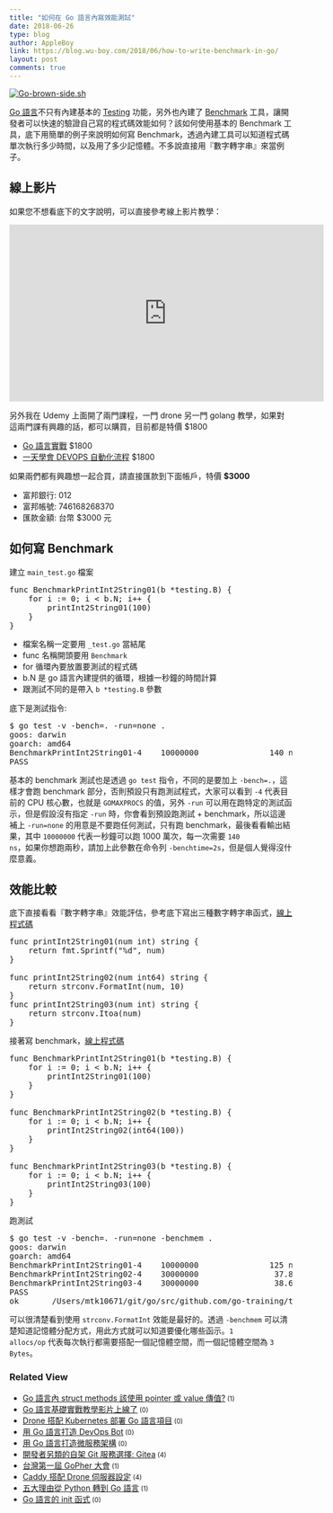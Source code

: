```yaml
---
title: "如何在 Go 語言內寫效能測試"
date: 2018-06-26
type: blog
author: AppleBoy
link: https://blog.wu-boy.com/2018/06/how-to-write-benchmark-in-go/
layout: post
comments: true
---
```


<a href="https://www.flickr.com/photos/appleboy/24407557644/in/dateposted-public/" title="Go-brown-side.sh"><img src="https://i1.wp.com/farm2.staticflickr.com/1622/24407557644_36087ca6de.jpg?w=840&#038;ssl=1" alt="Go-brown-side.sh" data-recalc-dims="1" /></a>

<a href="https://golang.org/">Go 語言</a>不只有內建基本的 <a href="https://golang.org/pkg/testing/">Testing</a> 功能，另外也內建了 <a href="https://golang.org/pkg/testing/#hdr-Benchmarks">Benchmark</a> 工具，讓開發者可以快速的驗證自己寫的程式碼效能如何？該如何使用基本的 Benchmark 工具，底下用簡單的例子來說明如何寫 Benchmark，透過內建工具可以知道程式碼單次執行多少時間，以及用了多少記憶體。不多說直接用『數字轉字串』來當例子。

<span id="more-7040"></span>

<h2>線上影片</h2>

如果您不想看底下的文字說明，可以直接參考線上影片教學：

<iframe width="560" height="315" src="https://www.youtube.com/embed/o7hwuzHzt8M" frameborder="0" allow="autoplay; encrypted-media" allowfullscreen></iframe>

另外我在 Udemy 上面開了兩門課程，一門 drone 另一門 golang 教學，如果對這兩門課有興趣的話，都可以購買，目前都是特價 $1800

<ul>
<li><a href="https://www.udemy.com/golang-fight/?couponCode=GOLANG-TOP">Go 語言實戰</a> $1800</li>
<li><a href="https://www.udemy.com/devops-oneday/?couponCode=DRONE-DEVOPS">一天學會 DEVOPS 自動化流程</a> $1800</li>
</ul>

如果兩們都有興趣想一起合買，請直接匯款到下面帳戶，特價 <strong>$3000</strong>

<ul>
<li>富邦銀行: 012</li>
<li>富邦帳號: 746168268370</li>
<li>匯款金額: 台幣 $3000 元</li>
</ul>

<h2>如何寫 Benchmark</h2>

建立 <code>main_test.go</code> 檔案

<pre class="brush: go; title: ; notranslate">
func BenchmarkPrintInt2String01(b *testing.B) {
    for i := 0; i &lt; b.N; i++ {
        printInt2String01(100)
    }
}
</pre>

<ul>
<li>檔案名稱一定要用 <code>_test.go</code> 當結尾</li>
<li>func 名稱開頭要用 <code>Benchmark</code></li>
<li>for 循環內要放置要測試的程式碼</li>
<li>b.N 是 go 語言內建提供的循環，根據一秒鐘的時間計算</li>
<li>跟測試不同的是帶入 <code>b *testing.B</code> 參數</li>
</ul>

底下是測試指令:

<pre class="brush: plain; title: ; notranslate">
$ go test -v -bench=. -run=none .
goos: darwin
goarch: amd64
BenchmarkPrintInt2String01-4    10000000               140 ns/op
PASS
</pre>

基本的 benchmark 測試也是透過 <code>go test</code> 指令，不同的是要加上 <code>-bench=.</code>，這樣才會跑 benchmark 部分，否則預設只有跑測試程式，大家可以看到 <code>-4</code> 代表目前的 CPU 核心數，也就是 <code>GOMAXPROCS</code> 的值，另外 <code>-run</code> 可以用在跑特定的測試函示，但是假設沒有指定 <code>-run</code> 時，你會看到預設跑測試 + benchmark，所以這邊補上 <code>-run=none</code> 的用意是不要跑任何測試，只有跑 benchmark，最後看看輸出結果，其中 <code>10000000</code> 代表一秒鐘可以跑 1000 萬次，每一次需要 <code>140 ns</code>，如果你想跑兩秒，請加上此參數在命令列 <code>-benchtime=2s</code>，但是個人覺得沒什麼意義。

<h2>效能比較</h2>

底下直接看看『數字轉字串』效能評估，參考底下寫出三種數字轉字串函式，<a href="https://github.com/go-training/training/blob/26838fcdfaa49e2c5e1b893c84498a5f28c2e7ac/example20-write-benchmark/main.go#L8-L23">線上程式碼</a>

<pre class="brush: go; title: ; notranslate">
func printInt2String01(num int) string {
    return fmt.Sprintf(&quot;%d&quot;, num)
}

func printInt2String02(num int64) string {
    return strconv.FormatInt(num, 10)
}
func printInt2String03(num int) string {
    return strconv.Itoa(num)
}
</pre>

接著寫 benchmark，<a href="https://github.com/go-training/training/blob/26838fcdfaa49e2c5e1b893c84498a5f28c2e7ac/example20-write-benchmark/main_test.go#L23-L39">線上程式碼</a>

<pre class="brush: go; title: ; notranslate">
func BenchmarkPrintInt2String01(b *testing.B) {
    for i := 0; i &lt; b.N; i++ {
        printInt2String01(100)
    }
}

func BenchmarkPrintInt2String02(b *testing.B) {
    for i := 0; i &lt; b.N; i++ {
        printInt2String02(int64(100))
    }
}

func BenchmarkPrintInt2String03(b *testing.B) {
    for i := 0; i &lt; b.N; i++ {
        printInt2String03(100)
    }
}
</pre>

跑測試

<pre class="brush: plain; title: ; notranslate">
$ go test -v -bench=. -run=none -benchmem .
goos: darwin
goarch: amd64
BenchmarkPrintInt2String01-4    10000000               125 ns/op              16 B/op          2 allocs/op
BenchmarkPrintInt2String02-4    30000000                37.8 ns/op             3 B/op          1 allocs/op
BenchmarkPrintInt2String03-4    30000000                38.6 ns/op             3 B/op          1 allocs/op
PASS
ok      _/Users/mtk10671/git/go/src/github.com/go-training/training/example20-write-benchmark   3.800s
</pre>

可以很清楚看到使用 <code>strconv.FormatInt</code> 效能是最好的。透過 <code>-benchmem</code> 可以清楚知道記憶體分配方式，用此方式就可以知道要優化哪些函示。<code>1 allocs/op</code> 代表每次執行都需要搭配一個記憶體空間，而一個記憶體空間為 <code>3 Bytes</code>。
<div class="wp_rp_wrap  wp_rp_plain" id="wp_rp_first"><div class="wp_rp_content"><h3 class="related_post_title">Related View</h3><ul class="related_post wp_rp"><li data-position="0" data-poid="in-6721" data-post-type="none" ><a href="https://blog.wu-boy.com/2017/05/go-struct-method-pointer-or-value/" class="wp_rp_title">Go 語言內 struct methods 該使用 pointer 或 value 傳值?</a><small class="wp_rp_comments_count"> (1)</small><br /></li><li data-position="1" data-poid="in-6992" data-post-type="none" ><a href="https://blog.wu-boy.com/2018/03/golang-introduction-video/" class="wp_rp_title">Go 語言基礎實戰教學影片上線了</a><small class="wp_rp_comments_count"> (0)</small><br /></li><li data-position="2" data-poid="in-7029" data-post-type="none" ><a href="https://blog.wu-boy.com/2018/06/drone-kubernetes-with-golang/" class="wp_rp_title">Drone 搭配 Kubernetes 部署 Go 語言項目</a><small class="wp_rp_comments_count"> (0)</small><br /></li><li data-position="3" data-poid="in-6708" data-post-type="none" ><a href="https://blog.wu-boy.com/2017/04/devops-bot-in-golang/" class="wp_rp_title">用 Go 語言打造 DevOps Bot</a><small class="wp_rp_comments_count"> (0)</small><br /></li><li data-position="4" data-poid="in-6791" data-post-type="none" ><a href="https://blog.wu-boy.com/2017/08/microservice-in-go/" class="wp_rp_title">用 Go 語言打造微服務架構</a><small class="wp_rp_comments_count"> (0)</small><br /></li><li data-position="5" data-poid="in-6634" data-post-type="none" ><a href="https://blog.wu-boy.com/2017/01/new-git-code-hosting-option-gitea/" class="wp_rp_title">開發者另類的自架 Git 服務選擇: Gitea</a><small class="wp_rp_comments_count"> (4)</small><br /></li><li data-position="6" data-poid="in-6758" data-post-type="none" ><a href="https://blog.wu-boy.com/2017/06/gopher-day-in-taipei/" class="wp_rp_title">台灣第一屆 GoPher 大會</a><small class="wp_rp_comments_count"> (1)</small><br /></li><li data-position="7" data-poid="in-6657" data-post-type="none" ><a href="https://blog.wu-boy.com/2017/02/caddy-setting-with-drone-ci-server/" class="wp_rp_title">Caddy 搭配 Drone 伺服器設定</a><small class="wp_rp_comments_count"> (4)</small><br /></li><li data-position="8" data-poid="in-6690" data-post-type="none" ><a href="https://blog.wu-boy.com/2017/04/5-reasons-why-we-switched-from-python-to-go/" class="wp_rp_title">五大理由從 Python 轉到 Go 語言</a><small class="wp_rp_comments_count"> (1)</small><br /></li><li data-position="9" data-poid="in-7013" data-post-type="none" ><a href="https://blog.wu-boy.com/2018/04/init-func-in-golang/" class="wp_rp_title">Go 語言的 init 函式</a><small class="wp_rp_comments_count"> (0)</small><br /></li></ul></div></div>